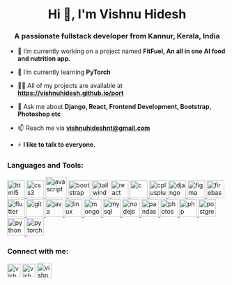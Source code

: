 <h1 align="center">Hi 👋, I'm Vishnu Hidesh</h1>
<h3 align="center">A passionate fullstack developer from Kannur, Kerala, India</h3>

- 🔭 I’m currently working on a project named **FitFuel, An all in one AI food and nutrition app.**

- 🌱 I’m currently learning **PyTorch**

- 👨‍💻 All of my projects are available at **https://vishnuhidesh.github.io/port**

- 💬 Ask me about **Django, React, Frontend Development, Bootstrap, Photoshop etc**

- 📫 Reach me via **vishnuhideshnt@gmail.com**

- ⚡ **I like to talk to everyone.**

<h3 align="left">Languages and Tools:</h3>
<p align="left"> <a href="https://www.w3.org/html/" target="_blank" rel="noreferrer"> <img src="https://upload.wikimedia.org/wikipedia/commons/3/38/HTML5_Badge.svg" alt="html5" width="40" height="40"/> </a> <a href="https://www.w3schools.com/css/" target="_blank" rel="noreferrer"> <img src="https://upload.wikimedia.org/wikipedia/commons/6/62/CSS3_logo.svg" alt="css3" width="40" height="40"/> <a href="https://logosdownload.com/logo/javascript-logo.svg" target="_blank" rel="noreferrer"> <img src="https://upload.wikimedia.org/wikipedia/commons/d/d4/Javascript-shield.svg" alt="javascript" width="48.5" height="48.5"/> <a href="https://getbootstrap.com" target="_blank" rel="noreferrer"> <img src="https://upload.wikimedia.org/wikipedia/commons/b/b2/Bootstrap_logo.svg" alt="bootstrap" width="50" height="40"/> <a href="https://tailwindcss.com/" target="_blank" rel="noreferrer"> <img src="https://www.vectorlogo.zone/logos/tailwindcss/tailwindcss-icon.svg" alt="tailwind" width="40" height="40"/> </a> </a> <a href="https://reactjs.org/" target="_blank" rel="noreferrer"> <img src="https://upload.wikimedia.org/wikipedia/commons/a/a7/React-icon.svg" alt="react" width="40" height="40"/> </a> <a href="https://www.cprogramming.com/" target="_blank" rel="noreferrer"> <img src="https://upload.wikimedia.org/wikipedia/commons/1/18/C_Programming_Language.svg" alt="c" width="40" height="40"/> </a> <a href="https://www.w3schools.com/cpp/" target="_blank" rel="noreferrer"> <img src="https://upload.wikimedia.org/wikipedia/commons/1/18/ISO_C%2B%2B_Logo.svg" alt="cplusplus" width="40" height="40"/> </a>  </a> <a href="https://www.djangoproject.com/" target="_blank" rel="noreferrer"> <img src="https://cdn.worldvectorlogo.com/logos/django.svg" alt="django" width="40" height="40"/> </a> <a href="https://www.figma.com/" target="_blank" rel="noreferrer"> <img src="https://www.vectorlogo.zone/logos/figma/figma-icon.svg" alt="figma" width="40" height="40"/> </a> <a href="https://firebase.google.com/" target="_blank" rel="noreferrer"> <img src="https://www.vectorlogo.zone/logos/firebase/firebase-icon.svg" alt="firebase" width="40" height="40"/> </a> <a href="https://flutter.dev" target="_blank" rel="noreferrer"> <img src="https://www.vectorlogo.zone/logos/flutterio/flutterio-icon.svg" alt="flutter" width="40" height="40"/> </a> <a href="https://git-scm.com/" target="_blank" rel="noreferrer"> <img src="https://www.vectorlogo.zone/logos/git-scm/git-scm-icon.svg" alt="git" width="40" height="40"/> </a>  <a href="https://www.java.com" target="_blank" rel="noreferrer"> <img src="https://www.svgrepo.com/show/184143/java.svg" alt="java" width="40" height="40"/> </a>  </a> <a href="https://www.linux.org/" target="_blank" rel="noreferrer"> <img src="https://upload.wikimedia.org/wikipedia/commons/9/9e/UbuntuCoF.svg" alt="linux" width="40" height="40"/> </a> <a href="https://www.mongodb.com/" target="_blank" rel="noreferrer"> <img src="https://www.svgrepo.com/show/331488/mongodb.svg" alt="mongodb" width="40" height="40"/> </a> <a href="https://www.mysql.com/" target="_blank" rel="noreferrer"> <img src="https://www.svgrepo.com/show/303251/mysql-logo.svg" alt="mysql" width="40" height="40"/> </a> <a href="https://nodejs.org" target="_blank" rel="noreferrer"> <img src="https://upload.wikimedia.org/wikipedia/commons/d/d9/Node.js_logo.svg" alt="nodejs" width="40" height="40"/> </a> <a href="https://pandas.pydata.org/" target="_blank" rel="noreferrer"> <img src="https://upload.wikimedia.org/wikipedia/commons/2/22/Pandas_mark.svg" alt="pandas" width="40" height="40"/> </a> <a href="https://www.photoshop.com/en" target="_blank" rel="noreferrer"> <img src="https://upload.wikimedia.org/wikipedia/commons/a/af/Adobe_Photoshop_CC_icon.svg" alt="photoshop" width="40" height="40"/> </a> <a href="https://www.php.net" target="_blank" rel="noreferrer"> <img src="https://www.svgrepo.com/show/303208/php-1-logo.svg" alt="php" width="40" height="40"/> </a> <a href="https://www.postgresql.org" target="_blank" rel="noreferrer"> <img src="https://upload.wikimedia.org/wikipedia/commons/2/29/Postgresql_elephant.svg" alt="postgresql" width="40" height="40"/> </a> <a href="https://www.python.org" target="_blank" rel="noreferrer"> <img src="https://upload.wikimedia.org/wikipedia/commons/c/c3/Python-logo-notext.svg" alt="python" width="40" height="40"/> </a> <a href="https://pytorch.org/" target="_blank" rel="noreferrer"> <img src="https://www.vectorlogo.zone/logos/pytorch/pytorch-icon.svg" alt="pytorch" width="40" height="40"/> </a>   </p>

<h3 align="left">Connect with me:</h3>
<p align="left">
<!-- <a href="https://twitter.com/vishnu_hidesh" target="blank"><img align="center" src="https://upload.wikimedia.org/wikipedia/commons/5/53/X_logo_2023_original.svg" alt="vishnu_hidesh" height="30" width="40" /></a> -->
<a href="https://www.linkedin.com/in/vishnu-hidesh-906033239/" target="blank"><img align="center" src="https://upload.wikimedia.org/wikipedia/commons/8/81/LinkedIn_icon.svg" alt="vishnu-hidesh" height="30" width="30" /></a>
<a href="https://www.facebook.com/vishnu.hidesh" target="blank"><img align="center" src="https://upload.wikimedia.org/wikipedia/commons/f/fb/Facebook_icon_2013.svg" alt="vishnu_hidesh" height="30" width="30" /></a>
<a href="https://instagram.com/vishnu_hidesh" target="blank"><img align="center" src="https://upload.wikimedia.org/wikipedia/commons/e/e7/Instagram_logo_2016.svg" alt="vishnu_hidesh" height="34" width="34" /></a>
</p>

